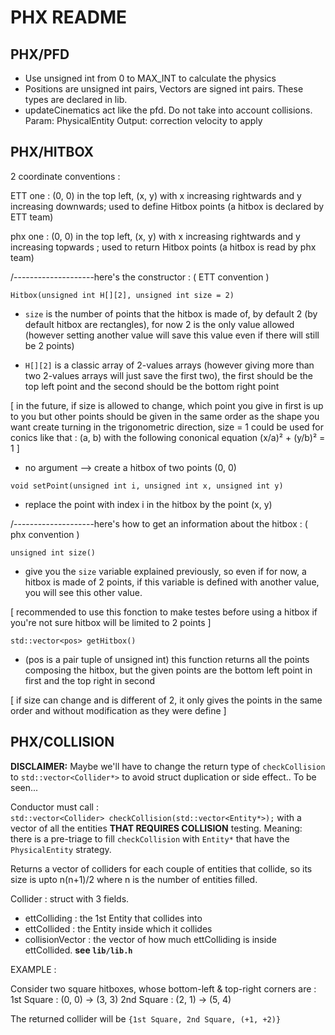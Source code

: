 # PHX README
## PHX/PFD

- Use unsigned int from 0 to MAX_INT to calculate the physics
- Positions are unsigned int pairs, Vectors are signed int pairs. These types are declared in lib.
- updateCinematics act like the pfd. Do not take into account collisions.
  Param: PhysicalEntity
  Output: correction velocity to apply

## PHX/HITBOX

2 coordinate conventions :

ETT one : (0, 0) in the top left, (x, y) with x increasing rightwards and y increasing downwards; used to define Hitbox points (a hitbox is declared by ETT team)

phx one : (0, 0) in the top left, (x, y) with x increasing rightwards and y increasing topwards ; used to return Hitbox points (a hitbox is read by phx team)

/--------------------here's the constructor : ( ETT convention )

`Hitbox(unsigned int H[][2], unsigned int size = 2)`
  - `size` is the number of points that the hitbox is made of, by default 2 (by default hitbox are rectangles), for now 2 is the only value allowed (however setting another value will save this value even if there will still be 2 points)

  - `H[][2]` is a classic array of 2-values arrays (however giving more than two 2-values arrays will just save the first two), the first should be the top left point and the second should be the bottom right point

  [ in the future, if size is allowed to change, which point you give in first is up to you but other points should be given in the same order as the shape you want create turning in the trigonometric direction, size = 1 could be used for conics like that : (a, b) with the following cononical equation (x/a)² + (y/b)² = 1 ]

  - no argument --> create a hitbox of two points (0, 0)


`void setPoint(unsigned int i, unsigned int x, unsigned int y)`
  - replace the point with index i in the hitbox by the point (x, y)


/--------------------here's how to get an information about the hitbox : ( phx convention )

`unsigned int size()`
  - give you the `size` variable explained previously, so even if for now, a hitbox is made of 2 points, if this variable is defined with another value, you will see this other value.

  [ recommended to use this fonction to make testes before using a hitbox if you're not sure hitbox will be limited to 2 points ]


`std::vector<pos> getHitbox()`
  - (pos is a pair tuple of unsigned int) this function returns all the points composing the hitbox, but the given points are the bottom left point in first and the top right in second
  
  [ if size can change and is different of 2, it only gives the points in the same order and without modification as they were define ]

## PHX/COLLISION

**DISCLAIMER:**
 Maybe we'll have to change the return type of `checkCollision` to `std::vector<Collider*>` to avoid struct duplication or side effect.. To be seen...

 
Conductor must call :  
```std::vector<Collider> checkCollision(std::vector<Entity*>);``` 
with a vector of all the entities **THAT REQUIRES COLLISION** testing. 
Meaning: there is a pre-triage to fill `checkCollision` with `Entity*` that have the `PhysicalEntity` strategy.

Returns a vector of colliders for each couple of entities that collide, so its size is upto n(n+1)/2 where n is the number of entities filled.

Collider : struct with 3 fields.
 - ettColliding     : the 1st Entity that collides into
 - ettCollided      : the Entity inside which it collides
 - collisionVector  : the vector of how much ettColliding is inside ettCollided. **see `lib/lib.h`**

EXAMPLE : 

Consider two square hitboxes, whose bottom-left & top-right corners are :
1st Square : (0, 0) -> (3, 3)
2nd Square : (2, 1) -> (5, 4)

The returned collider will be `{1st Square, 2nd Square, (+1, +2)}`

